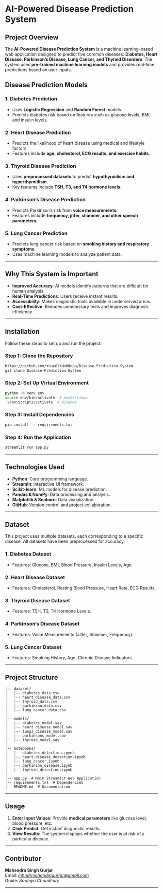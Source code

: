 # **AI-Powered Disease Prediction System**

## **Project Overview**
The **AI-Powered Disease Prediction System** is a machine learning-based web application designed to predict five common diseases: **Diabetes, Heart Disease, Parkinson’s Disease, Lung Cancer, and Thyroid Disorders**. The system uses **pre-trained machine learning models** and provides real-time predictions based on user inputs.

## **Disease Prediction Models**

### **1. Diabetes Prediction**
- Uses **Logistic Regression** and **Random Forest** models.
- Predicts diabetes risk based on features such as glucose levels, BMI, and insulin levels.

### **2. Heart Disease Prediction**
- Predicts the likelihood of heart disease using medical and lifestyle factors.
- Features include **age, cholesterol, ECG results, and exercise habits**.

### **3. Thyroid Disease Prediction**
- Uses **preprocessed datasets** to predict **hypothyroidism and hyperthyroidism**.
- Key features include **TSH, T3, and T4 hormone levels**.

### **4. Parkinson’s Disease Prediction**
- Predicts Parkinson’s risk from **voice measurements**.
- Features include **frequency, jitter, shimmer, and other speech parameters**.

### **5. Lung Cancer Prediction**
- Predicts lung cancer risk based on **smoking history and respiratory symptoms**.
- Uses machine learning models to analyze patient data.

---

## **Why This System is Important**
- **Improved Accuracy**: AI models identify patterns that are difficult for human analysis.
- **Real-Time Predictions**: Users receive instant results.
- **Accessibility**: Makes diagnostic tools available in underserved areas.
- **Cost-Effective**: Reduces unnecessary tests and improves diagnosis efficiency.

---

## **Installation**
Follow these steps to set up and run the project:

### **Step 1: Clone the Repository**
```bash
https://github.com/YourGitHubRepo/Disease-Prediction-System
git clone Disease-Prediction-System
```

### **Step 2: Set Up Virtual Environment**
```bash
python -m venv env
source env/bin/activate  # macOS/Linux
.\env\Scripts\activate  # Windows
```

### **Step 3: Install Dependencies**
```bash
pip install -r requirements.txt
```

### **Step 4: Run the Application**
```bash
streamlit run app.py
```

---

## **Technologies Used**
- **Python**: Core programming language.
- **Streamlit**: Interactive UI framework.
- **Scikit-learn**: ML models for disease prediction.
- **Pandas & NumPy**: Data processing and analysis.
- **Matplotlib & Seaborn**: Data visualization.
- **GitHub**: Version control and project collaboration.

---

## **Dataset**
This project uses multiple datasets, each corresponding to a specific disease. All datasets have been preprocessed for accuracy.

### **1. Diabetes Dataset**
- Features: Glucose, BMI, Blood Pressure, Insulin Levels, Age.

### **2. Heart Disease Dataset**
- Features: Cholesterol, Resting Blood Pressure, Heart Rate, ECG Results.

### **3. Thyroid Disease Dataset**
- Features: TSH, T3, T4 Hormone Levels.

### **4. Parkinson’s Disease Dataset**
- Features: Voice Measurements (Jitter, Shimmer, Frequency).

### **5. Lung Cancer Dataset**
- Features: Smoking History, Age, Chronic Disease Indicators.

---

## **Project Structure**
```
|-- dataset/
|   |-- diabetes_data.csv
|   |-- heart_disease_data.csv
|   |-- thyroid_data.csv
|   |-- parkinson_data.csv
|   |-- lung_cancer_data.csv
|
|-- models/
|   |-- diabetes_model.sav
|   |-- heart_disease_model.sav
|   |-- lungs_disease_model.sav
|   |-- parkinsons_model.sav
|   |-- thyroid_model.sav
|
|-- notebooks/
|   |-- diabetes_detection.ipynb
|   |-- heart_disease_detection.ipynb
|   |-- lung_cancer.ipynb
|   |-- parkinson_disease.ipynb
|   |-- thyroid_detection.ipynb
|
|-- app.py  # Main Streamlit Web Application
|-- requirements.txt  # Dependencies
|-- README.md  # Documentation
```

---

## **Usage**
1. **Enter Input Values**: Provide **medical parameters** like glucose level, blood pressure, etc.
2. **Click Predict**: Get instant diagnostic results.
3. **View Results**: The system displays whether the user is at risk of a particular disease.

---

## **Contributor**
**Mahendra Singh Gurjar**  
Email: *mhndrmahendragurjar@gmail.com*  
Guide: *Saomya Chaudhury*

---
